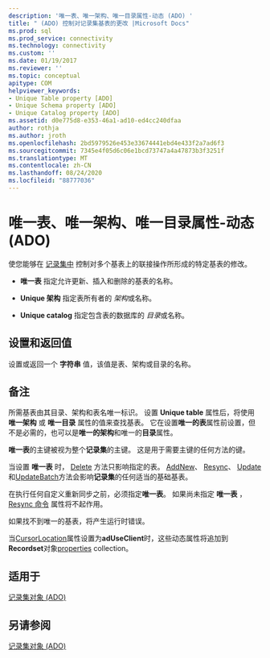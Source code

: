 ```yaml
---
description: '唯一表、唯一架构、唯一目录属性-动态 (ADO) '
title: " (ADO) 控制对记录集基表的更改 |Microsoft Docs"
ms.prod: sql
ms.prod_service: connectivity
ms.technology: connectivity
ms.custom: ''
ms.date: 01/19/2017
ms.reviewer: ''
ms.topic: conceptual
apitype: COM
helpviewer_keywords:
- Unique Table property [ADO]
- Unique Schema property [ADO]
- Unique Catalog property [ADO]
ms.assetid: d0e775d8-e353-46a1-ad10-ed4cc240dfaa
author: rothja
ms.author: jroth
ms.openlocfilehash: 2bd5979526e453e33674441ebd4e433f2a7ad6f3
ms.sourcegitcommit: 7345e4f05d6c06e1bcd73747a4a47873b3f3251f
ms.translationtype: MT
ms.contentlocale: zh-CN
ms.lasthandoff: 08/24/2020
ms.locfileid: "88777036"
---
```

# <a name="unique-table-unique-schema-unique-catalog-properties-dynamic-ado"></a>唯一表、唯一架构、唯一目录属性-动态 (ADO) 
使您能够在 [记录集中](./recordset-object-ado.md) 控制对多个基表上的联接操作所形成的特定基表的修改。  
  
-   **唯一表** 指定允许更新、插入和删除的基表的名称。  
  
-   **Unique 架构** 指定表所有者的 *架构*或名称。  
  
-   **Unique catalog** 指定包含表的数据库的 *目录*或名称。  
  
## <a name="settings-and-return-values"></a>设置和返回值  
 设置或返回一个 **字符串** 值，该值是表、架构或目录的名称。  
  
## <a name="remarks"></a>备注  
 所需基表由其目录、架构和表名唯一标识。 设置 **Unique table** 属性后，将使用 **唯一架构** 或 **唯一目录** 属性的值来查找基表。 它在设置**唯一的表**属性前设置，但不是必需的，也可以是**唯一的架构**和唯一的**目录**属性。  
  
 **唯一表**的主键被视为整个**记录集**的主键。 这是用于需要主键的任何方法的键。  
  
 当设置 **唯一表** 时， [Delete](./delete-method-ado-recordset.md) 方法只影响指定的表。 [AddNew](./addnew-method-ado.md)、 [Resync](./resync-method.md)、 [Update](./update-method.md)和[UpdateBatch](./updatebatch-method.md)方法会影响**记录集**的任何适当的基础基表。  
  
 在执行任何自定义重新同步之前，必须指定**唯一表**。 如果尚未指定 **唯一表** ， [Resync 命令](./resync-command-property-dynamic-ado.md) 属性将不起作用。  
  
 如果找不到唯一的基表，将产生运行时错误。  
  
 当[CursorLocation](./cursorlocation-property-ado.md)属性设置为**adUseClient**时，这些动态属性将追加到**Recordset**对象[properties](./properties-collection-ado.md) collection。  
  
## <a name="applies-to"></a>适用于  
 [记录集对象 (ADO)](./recordset-object-ado.md)  
  
## <a name="see-also"></a>另请参阅  
 [记录集对象 (ADO)](./recordset-object-ado.md)